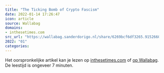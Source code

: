 ```yaml
---
title: "The Ticking Bomb of Crypto Fascism"
date: 2022-01-14 17:26:47
icon: article
source: Wallabag
domains:
- inthesetimes.com
src_url: "https://wallabag.sanderdorigo.nl/share/6269bcf6df3265.91526605"
2022: "01"
categories:
---
```

Het oorspronkelijke artikel kan je lezen op [inthesetimes.com](https://inthesetimes.com/article/the-ticking-bomb-of-crypto-fascism) of [op Wallabag](https://wallabag.sanderdorigo.nl/share/6269bcf6df3265.91526605). De leestijd is ongeveer 7 minuten.